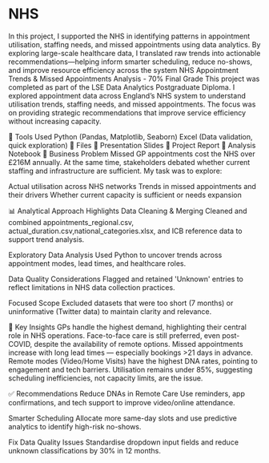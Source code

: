 # NHS
In this project, I supported the NHS in identifying patterns in appointment utilisation, staffing needs, and missed appointments using data analytics. By exploring large-scale healthcare data, I translated raw trends into actionable recommendations—helping inform smarter scheduling, reduce no-shows, and improve resource efficiency across the system
NHS Appointment Trends & Missed Appointments Analysis - 70% Final Grade
This project was completed as part of the LSE Data Analytics Postgraduate Diploma. I explored appointment data across England’s NHS system to understand utilisation trends, staffing needs, and missed appointments. The focus was on providing strategic recommendations that improve service efficiency without increasing capacity.

🔧 Tools Used
Python (Pandas, Matplotlib, Seaborn)
Excel (Data validation, quick exploration)
📂 Files
📘 Presentation Slides
📄 Project Report
📓 Analysis Notebook
🧠 Business Problem
Missed GP appointments cost the NHS over £216M annually. At the same time, stakeholders debated whether current staffing and infrastructure are sufficient. My task was to explore:

Actual utilisation across NHS networks
Trends in missed appointments and their drivers
Whether current capacity is sufficient or needs expansion

📊 Analytical Approach Highlights
Data Cleaning & Merging
Cleaned and combined appointments_regional.csv, actual_duration.csv,national_categories.xlsx, and ICB reference data to support trend analysis.

Exploratory Data Analysis
Used Python to uncover trends across appointment modes, lead times, and healthcare roles.

Data Quality Considerations
Flagged and retained 'Unknown' entries to reflect limitations in NHS data collection practices.

Focused Scope
Excluded datasets that were too short (7 months) or uninformative (Twitter data) to maintain clarity and relevance.

📌 Key Insights
GPs handle the highest demand, highlighting their central role in NHS operations.
Face-to-face care is still preferred, even post-COVID, despite the availability of remote options.
Missed appointments increase with long lead times — especially bookings >21 days in advance.
Remote modes (Video/Home Visits) have the highest DNA rates, pointing to engagement and tech barriers.
Utilisation remains under 85%, suggesting scheduling inefficiencies, not capacity limits, are the issue.

✅ Recommendations
Reduce DNAs in Remote Care
Use reminders, app confirmations, and tech support to improve video/online attendance.

Smarter Scheduling
Allocate more same-day slots and use predictive analytics to identify high-risk no-shows.

Fix Data Quality Issues
Standardise dropdown input fields and reduce unknown classifications by 30% in 12 months.

